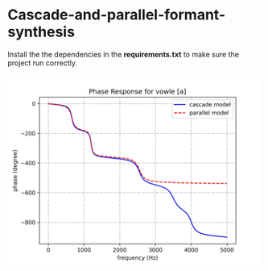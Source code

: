 # Cascade-and-parallel-formant-synthesis

Install the the dependencies in the **requirements.txt** to make sure the project run correctly.

![phase_response_a](https://github.com/AmalAlharethi/Cascade-and-parallel-formant-synthesis/blob/main/phase_response_a.jpg?raw=true)

